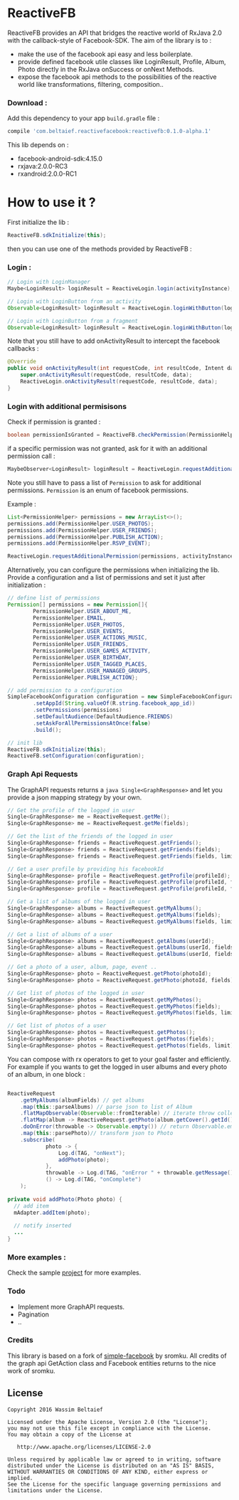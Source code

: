 ReactiveFB
=================

ReactiveFB provides an API that bridges the reactive world of RxJava 2.0 with the callback-style of Facebook-SDK.
The aim of the library is to :

- make the use of the facebook api easy and less boilerplate.
- provide defined facebook utile classes like LoginResult, Profile, Album, Photo directly in the RxJava onSuccess or onNext Methods.
- expose the facebook api methods to the possibilities of the reactive world like transformations, filtering, composition.. 

### Download :

Add this dependency to your app ```build.gradle``` file :

```groovy
compile 'com.beltaief.reactivefacebook:reactivefb:0.1.0-alpha.1'
```

This lib depends on :
- facebook-android-sdk:4.15.0
- rxjava:2.0.0-RC3
- rxandroid:2.0.0-RC1


How to use it ?
===============

First initialize the lib :

```java
ReactiveFB.sdkInitialize(this);
```

then you can use one of the methods provided by ReactiveFB :


### Login :

```java
// Login with LoginManager
Maybe<LoginResult> loginResult = ReactiveLogin.login(activityInstance);

// Login with LoginButton from an activity
Observable<LoginResult> loginResult = ReactiveLogin.loginWithButton(loginButtonInstance);

// Login with LoginButton from a fragment
Observable<LoginResult> loginResult = ReactiveLogin.loginWithButton(loginButtonInstance, fragmentInstance);
```

Note that you still have to add onActivityResult to intercept the facebook callbacks :

```java
@Override
public void onActivityResult(int requestCode, int resultCode, Intent data) {
    super.onActivityResult(requestCode, resultCode, data);
    ReactiveLogin.onActivityResult(requestCode, resultCode, data);
}
```


### Login with additional permisisons

Check if permission is granted :

```java
boolean permissionIsGranted = ReactiveFB.checkPermission(PermissionHelper.USER_PHOTOS);
```

if a specific permission was not granted, ask for it with an additional permission call :

```java
MaybeObserver<LoginResult> loginResult = ReactiveLogin.requestAdditionalPermission(permissions, activityInstance);
```

Note you still have to pass a list of ```Permission``` to ask for additional permissions.
```Permission``` is an enum of facebook permissions.

Example :

```java
List<PermissionHelper> permissions = new ArrayList<>();
permissions.add(PermissionHelper.USER_PHOTOS);
permissions.add(PermissionHelper.USER_FRIENDS);
permissions.add(PermissionHelper.PUBLISH_ACTION);
permissions.add(PermissionHelper.RSVP_EVENT);

ReactiveLogin.requestAdditionalPermission(permissions, activityInstance).subscribe(...)
```

Alternatively, you can configure the permissions when initializing the lib. Provide a configuration and a list of permissions and set it just after initialization :

```java
// define list of permissions
Permission[] permissions = new Permission[]{
        PermissionHelper.USER_ABOUT_ME,
        PermissionHelper.EMAIL,
        PermissionHelper.USER_PHOTOS,
        PermissionHelper.USER_EVENTS,
        PermissionHelper.USER_ACTIONS_MUSIC,
        PermissionHelper.USER_FRIENDS,
        PermissionHelper.USER_GAMES_ACTIVITY,
        PermissionHelper.USER_BIRTHDAY,
        PermissionHelper.USER_TAGGED_PLACES,
        PermissionHelper.USER_MANAGED_GROUPS,
        PermissionHelper.PUBLISH_ACTION};

// add permission to a configuration
SimpleFacebookConfiguration configuration = new SimpleFacebookConfiguration.Builder()
        .setAppId(String.valueOf(R.string.facebook_app_id))
        .setPermissions(permissions)
        .setDefaultAudience(DefaultAudience.FRIENDS)
        .setAskForAllPermissionsAtOnce(false)
        .build();

// init lib
ReactiveFB.sdkInitialize(this);
ReactiveFB.setConfiguration(configuration);
```

### Graph Api Requests

The GraphAPI requests returns a ```java Single<GraphResponse>``` and let you provide a json mapping strategy by your own.

```java
// Get the profile of the logged in user
Single<GraphResponse> me = ReactiveRequest.getMe();
Single<GraphResponse> me = ReactiveRequest.getMe(fields);

// Get the list of the friends of the logged in user
Single<GraphResponse> friends = ReactiveRequest.getFriends();
Single<GraphResponse> friends = ReactiveRequest.getFriends(fields);
Single<GraphResponse> friends = ReactiveRequest.getFriends(fields, limit);

// Get a user profile by providing his facebookId
Single<GraphResponse> profile = ReactiveRequest.getProfile(profileId);
Single<GraphResponse> profile = ReactiveRequest.getProfile(profileId, fields);
Single<GraphResponse> profile = ReactiveRequest.getProfile(profileId, fields, limits);

// Get a list of albums of the logged in user
Single<GraphResponse> albums = ReactiveRequest.getMyAlbums();
Single<GraphResponse> albums = ReactiveRequest.getMyAlbums(fields);
Single<GraphResponse> albums = ReactiveRequest.getMyAlbums(fields, limit);

// Get a list of albums of a user
Single<GraphResponse> albums = ReactiveRequest.getAlbums(userId);
Single<GraphResponse> albums = ReactiveRequest.getAlbums(userId, fields);
Single<GraphResponse> albums = ReactiveRequest.getAlbums(userId, fields, limit);

// Get a photo of a user, album, page, event ..
Single<GraphResponse> photo = ReactiveRequest.getPhoto(photoId);
Single<GraphResponse> photo = ReactiveRequest.getPhoto(photoId, fields);

// Get list of photos of the logged in user
Single<GraphResponse> photos = ReactiveRequest.getMyPhotos();
Single<GraphResponse> photos = ReactiveRequest.getMyPhotos(fields);
Single<GraphResponse> photos = ReactiveRequest.getMyPhotos(fields, limit);

// Get list of photos of a user
Single<GraphResponse> photos = ReactiveRequest.getPhotos();
Single<GraphResponse> photos = ReactiveRequest.getPhotos(fields);
Single<GraphResponse> photos = ReactiveRequest.getPhotos(fields, limit);

```

You can compose with rx operators to get to your goal faster and efficiently.
For example if you wants to get the logged in user albums and every photo of an album, in one block :

```java

ReactiveRequest
    .getMyAlbums(albumFields) // get albums
    .map(this::parseAlbums) // parse json to list of Album
    .flatMapObservable(Observable::fromIterable) // iterate throw collection
    .flatMap(album -> ReactiveRequest.getPhoto(album.getCover().getId(), photoFields).toObservable()) // get one alb. photo
    .doOnError(throwable -> Observable.empty()) // return Observable.empty if error occured
    .map(this::parsePhoto)// transform json to Photo
    .subscribe(
            photo -> {
                Log.d(TAG, "onNext");
                addPhoto(photo);
            },
            throwable -> Log.d(TAG, "onError " + throwable.getMessage()),
            () -> Log.d(TAG, "onComplete")
    );
  
private void addPhoto(Photo photo) {
  // add item
  mAdapter.addItem(photo);
  
  // notify inserted
  ...
}

```

### More examples :

Check the sample [project](https://github.com/WassimBenltaief/ReactiveFB/tree/master/reactivefacebook) for more examples.

### Todo
- Implement more GraphAPI requests.
- Pagination
- ..

### Credits
This library is based on a fork of [simple-facebook](https://github.com/sromku/android-simple-facebook) by sromku.
All credits of the graph api GetAction class and Facebook entities returns to the nice work of sromku.

## License

    Copyright 2016 Wassim Beltaief

    Licensed under the Apache License, Version 2.0 (the "License");
    you may not use this file except in compliance with the License.
    You may obtain a copy of the License at

       http://www.apache.org/licenses/LICENSE-2.0

    Unless required by applicable law or agreed to in writing, software
    distributed under the License is distributed on an "AS IS" BASIS,
    WITHOUT WARRANTIES OR CONDITIONS OF ANY KIND, either express or implied.
    See the License for the specific language governing permissions and
    limitations under the License.
